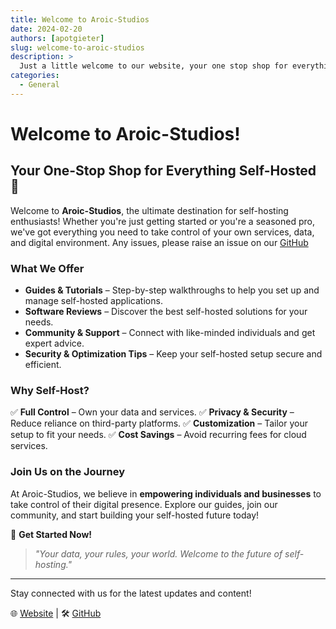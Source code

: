 ```yaml
---
title: Welcome to Aroic-Studios
date: 2024-02-20
authors: [apotgieter]
slug: welcome-to-aroic-studios
description: >
  Just a little welcome to our website, your one stop shop for everything Self-Hosted
categories:
  - General
---
```


# Welcome to Aroic-Studios!

## Your One-Stop Shop for Everything Self-Hosted 🚀

Welcome to **Aroic-Studios**, the ultimate destination for self-hosting enthusiasts! Whether you're just getting started or you're a seasoned pro, we've got everything you need to take control of your own services, data, and digital environment. Any issues, please raise an issue on our [GitHub](https://github/Adampottie2hotmail/Self_Hosted_Freedom)

<!-- more -->

### What We Offer
- **Guides & Tutorials** – Step-by-step walkthroughs to help you set up and manage self-hosted applications.
- **Software Reviews** – Discover the best self-hosted solutions for your needs.
- **Community & Support** – Connect with like-minded individuals and get expert advice.
- **Security & Optimization Tips** – Keep your self-hosted setup secure and efficient.

### Why Self-Host?
✅ **Full Control** – Own your data and services.
✅ **Privacy & Security** – Reduce reliance on third-party platforms.
✅ **Customization** – Tailor your setup to fit your needs.
✅ **Cost Savings** – Avoid recurring fees for cloud services.

### Join Us on the Journey
At Aroic-Studios, we believe in **empowering individuals and businesses** to take control of their digital presence. Explore our guides, join our community, and start building your self-hosted future today!

🚀 **Get Started Now!**

> _"Your data, your rules, your world. Welcome to the future of self-hosting."_

---

Stay connected with us for the latest updates and content!

🌐 [Website](https://aroic-studios.co.uk) | 🛠️ [GitHub](https://github/Adampottie2hotmail/Self_Hosted_Freedom)

